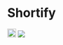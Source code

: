 # Shortify
<img src="https://i.imgur.com/vLIy70I.png" height="20px">
<img src="https://i.imgur.com/ph0BDFt.png">
